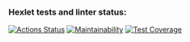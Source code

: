 ### Hexlet tests and linter status:
[![Actions Status](https://github.com/BasedOnEvidence/python-project-lvl3/workflows/hexlet-check/badge.svg)](https://github.com/BasedOnEvidence/python-project-lvl3/actions)
[![Maintainability](https://api.codeclimate.com/v1/badges/a99a88d28ad37a79dbf6/maintainability)](https://codeclimate.com/github/BasedOnEvidence/python-project-lvl3/maintainability)
[![Test Coverage](https://api.codeclimate.com/v1/badges/0661241bea6568f7bb43/test_coverage)](https://codeclimate.com/github/BasedOnEvidence/python-project-lvl3/test_coverage)
